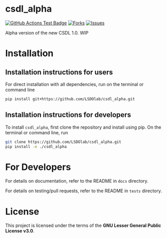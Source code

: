 # csdl_alpha

<!---
[![Python](https://img.shields.io/pypi/pyversions/csdl_alpha)](https://img.shields.io/pypi/pyversions/csdl_alpha)
[![Pypi](https://img.shields.io/pypi/v/csdl_alpha)](https://pypi.org/project/csdl_alpha/)
[![Coveralls Badge][13]][14]
[![PyPI version][10]][11]
[![PyPI Monthly Downloads][12]][11]
-->

[![GitHub Actions Test Badge](https://github.com/LSDOlab/csdl_alpha/.github/workflows/actions.yml/badge.svg)](https://github.com/csdl_alpha/csdl_alpha/.github)
[![Forks](https://img.shields.io/github/forks/LSDOlab/csdl_alpha.svg)](https://github.com/LSDOlab/csdl_alpha/network)
[![Issues](https://img.shields.io/github/issues/LSDOlab/csdl_alpha.svg)](https://github.com/LSDOlab/csdl_alpha/issues)


Alpha version of the new CSDL 1.0. WIP

# Installation

## Installation instructions for users
For direct installation with all dependencies, run on the terminal or command line
```sh
pip install git+https://github.com/LSDOlab/csdl_alpha.git
```


<!-- **Enabled by**: `packages=find_packages()` in the `setup.py` file. -->

## Installation instructions for developers
To install `csdl_alpha`, first clone the repository and install using pip.
On the terminal or command line, run
```sh
git clone https://github.com/LSDOlab/csdl_alpha.git
pip install -e ./csdl_alpha
```

# For Developers
For details on documentation, refer to the README in `docs` directory.

For details on testing/pull requests, refer to the README in `tests` directory.

# License
This project is licensed under the terms of the **GNU Lesser General Public License v3.0**.
